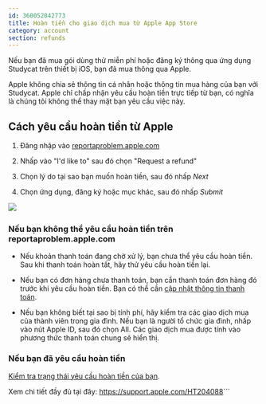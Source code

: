 ```yaml
---
id: 360052042773
title: Hoàn tiền cho giao dịch mua từ Apple App Store 
category: account
section: refunds
---
```

Nếu bạn đã mua gói dùng thử miễn phí hoặc đăng ký thông qua ứng dụng Studycat trên thiết bị iOS, bạn đã mua thông qua Apple.

Apple không chia sẻ thông tin cá nhân hoặc thông tin mua hàng của bạn với Studycat. Apple chỉ chấp nhận yêu cầu hoàn tiền trực tiếp từ bạn, có nghĩa là chúng tôi không thể thay mặt bạn yêu cầu việc này.

## Cách yêu cầu hoàn tiền từ Apple

1. Đăng nhập vào [reportaproblem.apple.com](https://reportaproblem.apple.com/)

2. Nhấp vào "I'd like to" sau đó chọn "Request a refund"

3. Chọn lý do tại sao bạn muốn hoàn tiền, sau đó nhấp _Next_

4. Chọn ứng dụng, đăng ký hoặc mục khác, sau đó nhấp _Submit_

​![](/attachments/token/EIRFxjZzzik6OVcPJeEE4MFaP/?name=ios14-iphone-12-pro-safari-report-a-problem.png)​

### Nếu bạn không thể yêu cầu hoàn tiền trên reportaproblem.apple.com

- Nếu khoản thanh toán đang chờ xử lý, bạn chưa thể yêu cầu hoàn tiền. Sau khi thanh toán hoàn tất, hãy thử yêu cầu hoàn tiền lại.

- Nếu bạn có đơn hàng chưa thanh toán, bạn cần thanh toán đơn hàng đó trước khi yêu cầu hoàn tiền. Bạn có thể cần [cập nhật thông tin thanh toán](https://support.apple.com/kb/HT201266).

- Nếu bạn không biết tại sao bị tính phí, hãy kiểm tra các giao dịch mua của thành viên trong gia đình. Nếu bạn là người tổ chức gia đình, nhấp vào nút Apple ID, sau đó chọn All. Các giao dịch mua được tính vào phương thức thanh toán chung sẽ hiển thị.

### Nếu bạn đã yêu cầu hoàn tiền

[Kiểm tra trạng thái yêu cầu hoàn tiền của bạn](https://support.apple.com/kb/HT210904).

Xem chi tiết đầy đủ tại đây: <https://support.apple.com/HT204088>```